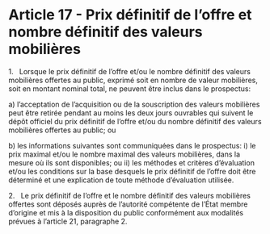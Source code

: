 # Article 17 - Prix définitif de l’offre et nombre définitif des valeurs mobilières


1.   Lorsque le prix définitif de l’offre et/ou le nombre définitif des valeurs mobilières offertes au public, exprimé soit en nombre de valeur mobilières, soit en montant nominal total, ne peuvent être inclus dans le prospectus:

a) l’acceptation de l’acquisition ou de la souscription des valeurs mobilières peut être retirée pendant au moins les deux jours ouvrables qui suivent le dépôt officiel du prix définitif de l’offre et/ou du nombre définitif des valeurs mobilières offertes au public; ou

b) les informations suivantes sont communiquées dans le prospectus: i) le prix maximal et/ou le nombre maximal des valeurs mobilières, dans la mesure où ils sont disponibles; ou ii) les méthodes et critères d’évaluation et/ou les conditions sur la base desquels le prix définitif de l’offre doit être déterminé et une explication de toute méthode d’évaluation utilisée.

2.   Le prix définitif de l’offre et le nombre définitif des valeurs mobilières offertes sont déposés auprès de l’autorité compétente de l’État membre d’origine et mis à la disposition du public conformément aux modalités prévues à l’article 21, paragraphe 2.
